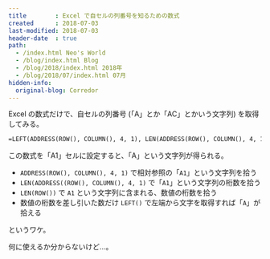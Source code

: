 ```yaml
---
title        : Excel で自セルの列番号を知るための数式
created      : 2018-07-03
last-modified: 2018-07-03
header-date  : true
path:
  - /index.html Neo's World
  - /blog/index.html Blog
  - /blog/2018/index.html 2018年
  - /blog/2018/07/index.html 07月
hidden-info:
  original-blog: Corredor
---
```


Excel の数式だけで、自セルの列番号 (「A」とか「AC」とかいう文字列) を取得してみる。

```vb
=LEFT(ADDRESS(ROW(), COLUMN(), 4, 1), LEN(ADDRESS(ROW(), COLUMN(), 4, 1)) - LEN(ROW()))
```

この数式を「A1」セルに設定すると、「A」という文字列が得られる。

- `ADDRESS(ROW(), COLUMN(), 4, 1)` で相対参照の「`A1`」という文字列を拾う
- `LEN(ADDRESS((ROW(), COLUMN(), 4, 1)` で「`A1`」という文字列の桁数を拾う
- `LEN(ROW())` で `A1` という文字列に含まれる、数値の桁数を拾う
- 数値の桁数を差し引いた数だけ `LEFT()` で左端から文字を取得すれば「`A`」が拾える

というワケ。

何に使えるか分からないけど…。
